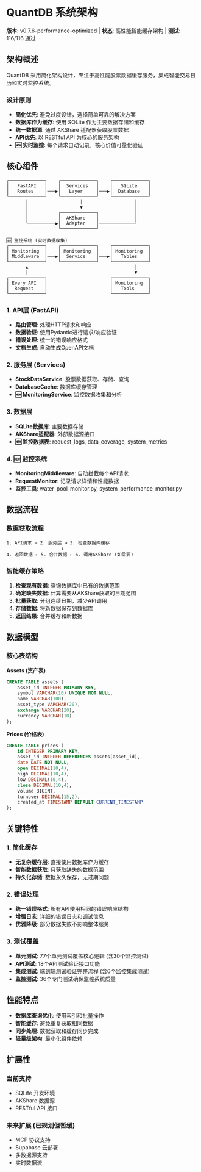 # QuantDB 系统架构

**版本**: v0.7.6-performance-optimized | **状态**: 高性能智能缓存架构 | **测试**: 116/116 通过

## 架构概述

QuantDB 采用简化架构设计，专注于高性能股票数据缓存服务，集成智能交易日历和实时监控系统。

### 设计原则
- **简化优先**: 避免过度设计，选择简单可靠的解决方案
- **数据库作为缓存**: 使用 SQLite 作为主要数据存储和缓存
- **统一数据源**: 通过 AKShare 适配器获取股票数据
- **API优先**: 以 RESTful API 为核心的服务架构
- **🆕 实时监控**: 每个请求自动记录，核心价值可量化验证

## 核心组件

```
┌─────────────┐    ┌─────────────┐    ┌─────────────┐
│   FastAPI   │    │  Services   │    │   SQLite    │
│   Routes    │───▶│   Layer     │───▶│  Database   │
└─────────────┘    └─────────────┘    └─────────────┘
       │                   │                   │
       │                   ▼                   │
       │           ┌─────────────┐             │
       │           │  AKShare    │             │
       └──────────▶│  Adapter    │─────────────┘
                   └─────────────┘

🆕 监控系统 (实时数据收集)
┌─────────────┐    ┌─────────────┐    ┌─────────────┐
│ Monitoring  │    │ Monitoring  │    │ Monitoring  │
│ Middleware  │───▶│  Service    │───▶│   Tables    │
└─────────────┘    └─────────────┘    └─────────────┘
       ▲                                       │
       │                                       ▼
┌─────────────┐                       ┌─────────────┐
│ Every API   │                       │ Monitoring  │
│  Request    │                       │   Tools     │
└─────────────┘                       └─────────────┘
```

### 1. API层 (FastAPI)
- **路由管理**: 处理HTTP请求和响应
- **数据验证**: 使用Pydantic进行请求/响应验证
- **错误处理**: 统一的错误响应格式
- **文档生成**: 自动生成OpenAPI文档

### 2. 服务层 (Services)
- **StockDataService**: 股票数据获取、存储、查询
- **DatabaseCache**: 数据库缓存管理
- **🆕 MonitoringService**: 监控数据收集和分析

### 3. 数据层
- **SQLite数据库**: 主要数据存储
- **AKShare适配器**: 外部数据源接口
- **🆕 监控数据表**: request_logs, data_coverage, system_metrics

### 4. 🆕 监控系统
- **MonitoringMiddleware**: 自动拦截每个API请求
- **RequestMonitor**: 记录请求详情和性能数据
- **监控工具**: water_pool_monitor.py, system_performance_monitor.py

## 数据流程

### 数据获取流程
```
1. API请求 → 2. 服务层 → 3. 检查数据库缓存
                    ↓
4. 返回数据 ← 5. 合并数据 ← 6. 调用AKShare (如需要)
```

### 智能缓存策略
1. **检查现有数据**: 查询数据库中已有的数据范围
2. **确定缺失数据**: 计算需要从AKShare获取的日期范围
3. **批量获取**: 分组连续日期，减少API调用
4. **存储数据**: 将新数据保存到数据库
5. **返回结果**: 合并缓存和新数据

## 数据模型

### 核心表结构

**Assets (资产表)**
```sql
CREATE TABLE assets (
    asset_id INTEGER PRIMARY KEY,
    symbol VARCHAR(10) UNIQUE NOT NULL,
    name VARCHAR(100),
    asset_type VARCHAR(20),
    exchange VARCHAR(20),
    currency VARCHAR(10)
);
```

**Prices (价格表)**
```sql
CREATE TABLE prices (
    id INTEGER PRIMARY KEY,
    asset_id INTEGER REFERENCES assets(asset_id),
    date DATE NOT NULL,
    open DECIMAL(10,4),
    high DECIMAL(10,4),
    low DECIMAL(10,4),
    close DECIMAL(10,4),
    volume BIGINT,
    turnover DECIMAL(15,2),
    created_at TIMESTAMP DEFAULT CURRENT_TIMESTAMP
);
```

## 关键特性

### 1. 简化缓存
- **无复杂缓存层**: 直接使用数据库作为缓存
- **智能数据获取**: 只获取缺失的数据范围
- **持久化存储**: 数据永久保存，无过期问题

### 2. 错误处理
- **统一错误格式**: 所有API使用相同的错误响应结构
- **增强日志**: 详细的错误日志和调试信息
- **优雅降级**: 部分数据失败不影响整体服务

### 3. 测试覆盖
- **单元测试**: 77个单元测试覆盖核心逻辑 (含30个监控测试)
- **API测试**: 18个API测试验证接口功能
- **集成测试**: 端到端测试验证完整流程 (含6个监控集成测试)
- **监控测试**: 36个专门测试确保监控系统质量

## 性能特点

- **数据库查询优化**: 使用索引和批量操作
- **智能缓存**: 避免重复获取相同数据
- **同步处理**: 数据获取和缓存同步完成
- **轻量级架构**: 最小化组件依赖

## 扩展性

### 当前支持
- SQLite 开发环境
- AKShare 数据源
- RESTful API 接口

### 未来扩展 (已规划但暂缓)
- MCP 协议支持
- Supabase 云部署
- 多数据源支持
- 实时数据流
